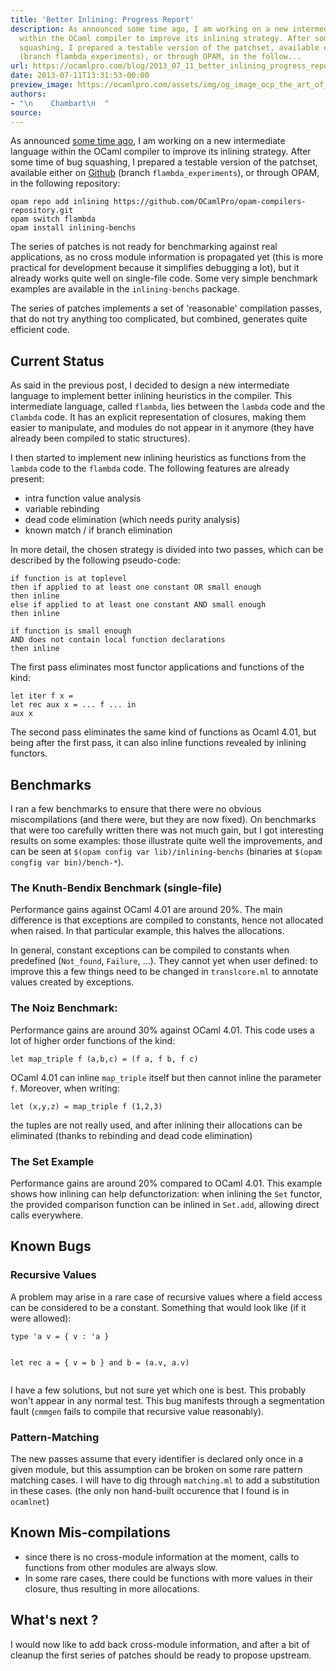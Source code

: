 ```yaml
---
title: 'Better Inlining: Progress Report'
description: As announced some time ago, I am working on a new intermediate language
  within the OCaml compiler to improve its inlining strategy. After some time of bug
  squashing, I prepared a testable version of the patchset, available either on Github
  (branch flambda_experiments), or through OPAM, in the follow...
url: https://ocamlpro.com/blog/2013_07_11_better_inlining_progress_report
date: 2013-07-11T13:31:53-00:00
preview_image: https://ocamlpro.com/assets/img/og_image_ocp_the_art_of_prog.png
authors:
- "\n    Chambart\n  "
source:
---
```


<p>As announced <a href="https://ocamlpro.com/blog/optimisations-you-shouldnt-do">some time ago</a>, I am working on a new intermediate language within the OCaml compiler to improve its inlining strategy. After some time of bug squashing, I prepared a testable version of the patchset, available either on <a href="https://github.com/chambart/ocaml.git">Github</a> (branch <code>flambda_experiments</code>), or through OPAM, in the following repository:</p>
<pre><code class="language-shell-session">opam repo add inlining https://github.com/OCamlPro/opam-compilers-repository.git
opam switch flambda
opam install inlining-benchs
</code></pre>
<p>The series of patches is not ready for benchmarking against real applications, as no cross module information is propagated yet (this is more practical for development because it simplifies debugging a lot), but it already works quite well on single-file code. Some very simple benchmark examples are available in the <code>inlining-benchs</code> package.</p>
<p>The series of patches implements a set of 'reasonable' compilation passes, that do not try anything too complicated, but combined, generates quite efficient code.</p>
<h2>Current Status</h2>
<p>As said in the previous post, I decided to design a new intermediate language to implement better inlining heuristics in the compiler. This intermediate language, called <code>flambda</code>, lies between the <code>lambda</code> code and the <code>Clambda</code> code. It has an explicit representation of closures, making them easier to manipulate, and modules do not appear in it anymore (they have already been compiled to static structures).</p>
<p>I then started to implement new inlining heuristics as functions from the <code>lambda</code> code to the <code>flambda</code> code. The following features are already present:</p>
<ul>
<li>intra function value analysis
</li>
<li>variable rebinding
</li>
<li>dead code elimination (which needs purity analysis)
</li>
<li>known match / if branch elimination
</li>
</ul>
<p>In more detail, the chosen strategy is divided into two passes, which can be described by the following pseudo-code:</p>
<pre><code>if function is at toplevel
then if applied to at least one constant OR small enough
then inline
else if applied to at least one constant AND small enough
then inline
</code></pre>
<pre><code>if function is small enough
AND does not contain local function declarations
then inline
</code></pre>
<p>The first pass eliminates most functor applications and functions of the kind:</p>
<pre><code class="language-ocaml">let iter f x =
let rec aux x = ... f ... in
aux x
</code></pre>
<p>The second pass eliminates the same kind of functions as Ocaml 4.01, but being after the first pass, it can also inline functions revealed by inlining functors.</p>
<h2>Benchmarks</h2>
<p>I ran a few benchmarks to ensure that there were no obvious miscompilations (and there were, but they are now fixed). On benchmarks that were too carefully written there was not much gain, but I got interesting results on some examples: those illustrate quite well the improvements, and can be seen at <code>$(opam config var lib)/inlining-benchs</code> (binaries at <code>$(opam congfig var bin)/bench-*</code>).</p>
<h3>The Knuth-Bendix Benchmark (single-file)</h3>
<p>Performance gains against OCaml 4.01 are around 20%. The main difference is that exceptions are compiled to constants, hence not allocated when raised. In that particular example, this halves the allocations.</p>
<p>In general, constant exceptions can be compiled to constants when predefined (<code>Not_found</code>, <code>Failure</code>, ...). They cannot yet when user defined: to improve this a few things need to be changed in <code>translcore.ml</code> to annotate values created by exceptions.</p>
<h3>The Noiz Benchmark:</h3>
<p>Performance gains are around 30% against OCaml 4.01. This code uses a lot of higher order functions of the kind:</p>
<pre><code class="language-ocaml">let map_triple f (a,b,c) = (f a, f b, f c)
</code></pre>
<p>OCaml 4.01 can inline <code>map_triple</code> itself but then cannot inline the parameter <code>f</code>. Moreover, when writing:</p>
<pre><code class="language-ocaml">let (x,y,z) = map_triple f (1,2,3)
</code></pre>
<p>the tuples are not really used, and after inlining their allocations can be eliminated (thanks to rebinding and dead code elimination)</p>
<h3>The Set Example</h3>
<p>Performance gains are around 20% compared to OCaml 4.01. This example shows how inlining can help defunctorization: when inlining the <code>Set</code> functor, the provided comparison function can be inlined in <code>Set.add</code>, allowing direct calls everywhere.</p>
<h2>Known Bugs</h2>
<h3>Recursive Values</h3>
<p>A problem may arise in a rare case of recursive values where a field access can be considered to be a constant. Something that would look like (if it were allowed):</p>
<pre><code class="language-ocaml">type 'a v = { v : 'a }

let rec a = { v = b }
and b = (a.v, a.v)
</code></pre>
<p>I have a few solutions, but not sure yet which one is best. This probably won't appear in any normal test. This bug manifests through a segmentation fault (<code>cmmgen</code> fails to compile that recursive value reasonably).</p>
<h3>Pattern-Matching</h3>
<p>The new passes assume that every identifier is declared only once in a given module, but this assumption can be broken on some rare pattern matching cases. I will have to dig through <code>matching.ml</code> to add a substitution in these cases. (the only non hand-built occurence that I found is in <code>ocamlnet</code>)</p>
<h2>Known Mis-compilations</h2>
<ul>
<li>since there is no cross-module information at the moment, calls to functions from other modules are always slow.
</li>
<li>In some rare cases, there could be functions with more values in their closure, thus resulting in more allocations.
</li>
</ul>
<h2>What's next ?</h2>
<p>I would now like to add back cross-module information, and after a bit of cleanup the first series of patches should be ready to propose upstream.</p>

